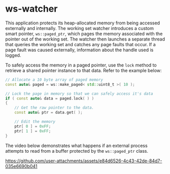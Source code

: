 # ws-watcher
This application protects its heap-allocated memory from being accessed externally and internally. The working set watcher introduces a custom smart pointer, `ws::paged_ptr`, which pages the memory associated with the pointer out of the working set. The watcher then launches a separate thread that queries the working set and catches any page faults that occur. If a page fault was caused externally, information about the handle used is logged.

To safely access the memory in a paged pointer, use the `lock` method to retrieve a shared pointer instance to that data. Refer to the example below:
```cpp
// Allocate a 10 byte array of paged memory
const auto& paged = ws::make_paged< std::uint8_t >( 10 );

// Lock the page in memory so that we can safely access it's data
if ( const auto& data = paged.lock( ) )
{
    // Get the raw pointer to the data.
    const auto& ptr = data.get( );

    // Edit the memory
    ptr[ 0 ] = 0xFF;
    ptr[ 1 ] = 0xFF;
}
```

The video below demonstrates what happens if an external process attempts to read from a buffer protected by the `ws::paged_ptr` class. 

https://github.com/user-attachments/assets/e84d6526-4c43-42de-84d7-035e6690b041
